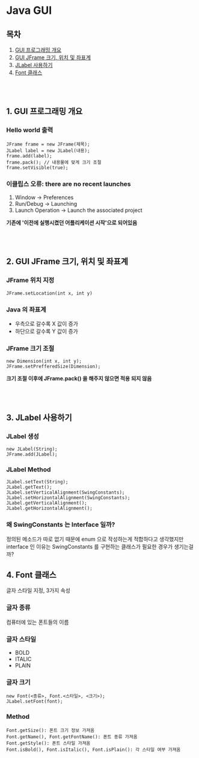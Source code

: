 # Java GUI

## 목차  
1. <a href="#1-GUI-프로그래밍-개요">GUI 프로그래밍 개요</a>
2. <a href="#2-GUI-JFrame-크기-위치-및-좌표계">GUI JFrame 크기, 위치 및 좌표계</a>
3. <a href="#3-JLabel-사용하기">JLabel 사용하기</a>
4. <a href="#4-Font-클래스">Font 클래스</a>

<br><br>

## 1. GUI 프로그래밍 개요
### Hello world 출력
```
JFrame frame = new JFrame(제목);
JLabel label = new JLabel(내용);
frame.add(label);
frame.pack(); // 내용물에 맞게 크기 조절
frame.setVisible(true);
```
### 이클립스 오류: there are no recent launches
1. Window -> Preferences
2. Run/Debug -> Launching
3. Launch Operation -> Launch the associated project

**기존에 '이전에 실행시켰던 어플리케이션 시작'으로 되어있음**

<br><br>

## 2. GUI JFrame 크기, 위치 및 좌표계
### JFrame 위치 지정
```
JFrame.setLocation(int x, int y)
```
### Java 의 좌표계
* 우측으로 갈수록 X 값이 증가
* 하단으로 갈수록 Y 값이 증가

### JFrame 크기 조절
```
new Dimension(int x, int y);
JFrame.setPrefferedSize(Dimension);
```
**크기 조절 이후에 JFrame.pack() 을 해주지 않으면 적용 되지 않음**

<br><br>

## 3. JLabel 사용하기
### JLabel 생성
```
new JLabel(String);
JFrame.add(JLabel);
```

### JLabel Method
```
JLabel.setText(String);
JLabel.getText();
JLabel.setVerticalAlignment(SwingConstants);
JLabel.setHorizontalAlignment(SwingConstants);
JLabel.getVerticalAlignment();
JLabel.getHorizontalAlignment();
```

### 왜 SwingConstants 는 Interface 일까?
정의된 메소드가 따로 없기 때문에 enum 으로 작성하는게 적합하다고 생각했지만 interface 인 이유는 SwingConstants 를 구현하는 클래스가 필요한 경우가 생기는걸까?

## 4. Font 클래스
글자 스타일 지정, 3가지 속성

### 글자 종류
컴퓨터에 있는 폰트들의 이름

### 글자 스타일
* BOLD
* ITALIC
* PLAIN

### 글자 크기

```
new Font(<종류>, Font.<스타일>, <크기>);
JLabel.setFont(font);
```

### Method
```
Font.getSize(): 폰트 크기 정보 가져옴
Font.getName(), Font.getFontName(): 폰트 종류 가져옴
Font.getStyle(): 폰트 스타일 가져옴
Font.isBold(), Font.isItalic(), Font.isPlain(): 각 스타일 여부 가져옴
```